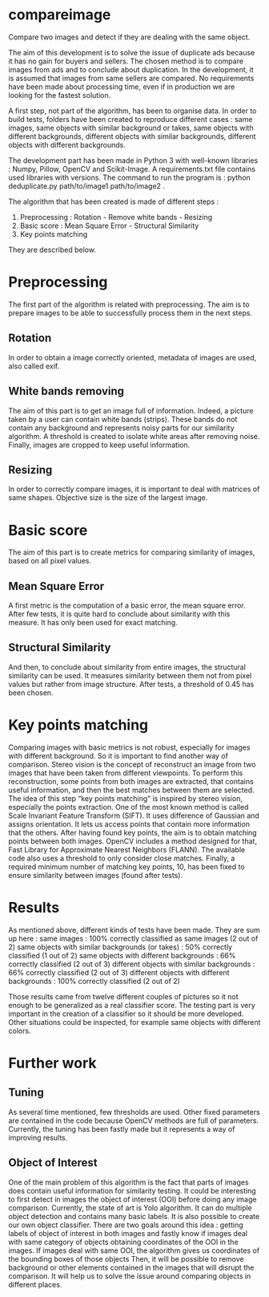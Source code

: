# compareimage
Compare two images and detect if they are dealing with the same object.



The aim of this development is to solve the issue of duplicate ads because it has no gain for buyers and sellers. The chosen method is to compare images from ads and to conclude about duplication.
In the development, it is assumed that images from same sellers are compared. No requirements have been made about processing time, even if in production we are looking for the fastest solution.

A first step, not part of the algorithm, has been to organise data. In order to build tests, folders have been created to reproduce different cases : same images, same objects with similar background or takes, same objects with different backgrounds, different objects with similar backgrounds, different objects with different backgrounds.

The development part has been made in Python 3 with well-known libraries : Numpy, Pillow, OpenCV and Scikit-Image. A requirements.txt file contains used libraries with versions.
The command to run the program is : python deduplicate.py path/to/image1 path/to/image2 .

The algorithm that has been created is made of different steps :
1. Preprocessing : Rotation - Remove white bands - Resizing
2. Basic score : Mean Square Error - Structural Similarity
3. Key points matching

They are described below.

# Preprocessing
The first part of the algorithm is related with preprocessing. The aim is to prepare images to be able to successfully process them in the next steps.
## Rotation
In order to obtain a image correctly oriented, metadata of images are used, also called exif.
## White bands removing
The aim of this part is to get an image full of information. Indeed, a picture taken by a user can contain white bands (strips). These bands do not contain any background and represents noisy parts for our similarity algorithm.
A threshold is created to isolate white areas after removing noise. Finally, images are cropped to keep useful information.
## Resizing
In order to correctly compare images, it is important to deal with matrices of same shapes. Objective size is the size of the largest image.

# Basic score
The aim of this part is to create metrics for comparing similarity of images, based on all pixel values.
## Mean Square Error
A first metric is the computation of a basic error, the mean square error.
After few tests, it is quite hard to conclude about similarity with this measure. It has only been used for exact matching.
## Structural Similarity
And then, to conclude about similarity from entire images, the structural similarity can be used. It measures similarity between them not from pixel values but rather from image structure. After tests, a threshold of 0.45 has been chosen.

# Key points matching
Comparing images with basic metrics is not robust, especially for images with different background. So it is important to find another way of comparison.
Stereo vision is the concept of reconstruct an image from two images that have been taken from different viewpoints. To perform this reconstruction, some points from both images are extracted, that contains useful information, and then the best matches between them are selected.
The idea of this step “key points matching” is inspired by stereo vision, especially the points extraction. One of the most known method is called Scale Invariant Feature Transform (SIFT). It uses difference of Gaussian and assigns orientation. It lets us access points that contain more information that the others.
After having found key points, the aim is to obtain matching points between both images. OpenCV includes a method designed for that, Fast Library for Approximate Nearest Neighbors (FLANN). The available code also uses a threshold to only consider close matches.
Finally, a required minimum number of matching key points, 10, has been fixed to ensure similarity between images (found after tests).

# Results
As mentioned above, different kinds of tests have been made. They are sum up here :
same images : 100% correctly classified as same images (2 out of 2)
same objects with similar backgrounds (or takes) : 50% correctly classified (1 out of 2)
same objects with different backgrounds : 66% correctly classified (2 out of 3)
different objects with similar backgrounds : 66% correctly classified (2 out of 3)
different objects with different backgrounds : 100% correctly classified (2 out of 2)

Those results came from twelve different couples of pictures so it not enough to be generalized as a real classifier score. The testing part is very important in the creation of a classifier so it should be more developed. Other situations could be inspected, for example same objects with different colors.

# Further work
## Tuning
As several time mentioned, few thresholds are used. Other fixed parameters are contained in the code because OpenCV methods are full of parameters.
Currently, the tuning has been fastly made but it represents a way of improving results.
## Object of Interest
One of the main problem of this algorithm is the fact that parts of images does contain useful information for similarity testing. 
It could be interesting to first detect in images the object of interest (OOI) before doing any image comparison. Currently, the state of art is Yolo algorithm. It can do multiple object detection and contains many basic labels. It is also possible to create our own object classifier. There are two goals around this idea :
getting labels of object of interest in both images and fastly know if images deal with same category of objects
obtaining coordinates of the OOI in the images. If images deal with same OOI, the algorithm gives us coordinates of the bounding boxes of those objects
Then, it will be possible to remove background or other elements contained in the images that will disrupt the comparison. It will help us to solve the issue around comparing objects in different places.

